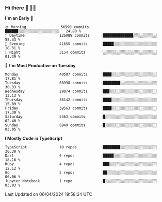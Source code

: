 ### Hi there 👋 🧑‍💻



<!--START_SECTION:waka-->
**I'm an Early 🐤** 

```text
🌞 Morning                56590 commits       ██████░░░░░░░░░░░░░░░░░░░   24.88 % 
🌆 Daytime                126088 commits      ██████████████░░░░░░░░░░░   55.43 % 
🌃 Evening                41655 commits       █████░░░░░░░░░░░░░░░░░░░░   18.31 % 
🌙 Night                  3154 commits        ░░░░░░░░░░░░░░░░░░░░░░░░░   01.39 % 
```
📅 **I'm Most Productive on Tuesday** 

```text
Monday                   40507 commits       ████░░░░░░░░░░░░░░░░░░░░░   17.81 % 
Tuesday                  68998 commits       ████████░░░░░░░░░░░░░░░░░   30.33 % 
Wednesday                29874 commits       ███░░░░░░░░░░░░░░░░░░░░░░   13.13 % 
Thursday                 36142 commits       ████░░░░░░░░░░░░░░░░░░░░░   15.89 % 
Friday                   39563 commits       ████░░░░░░░░░░░░░░░░░░░░░   17.39 % 
Saturday                 5463 commits        █░░░░░░░░░░░░░░░░░░░░░░░░   02.40 % 
Sunday                   6940 commits        █░░░░░░░░░░░░░░░░░░░░░░░░   03.05 % 
```


**I Mostly Code in TypeScript** 

```text
TypeScript               10 repos            ████████░░░░░░░░░░░░░░░░░   30.30 % 
Dart                     6 repos             █████░░░░░░░░░░░░░░░░░░░░   18.18 % 
Ruby                     4 repos             ███░░░░░░░░░░░░░░░░░░░░░░   12.12 % 
Go                       2 repos             ██░░░░░░░░░░░░░░░░░░░░░░░   06.06 % 
Jupyter Notebook         1 repo              █░░░░░░░░░░░░░░░░░░░░░░░░   03.03 % 
```




 Last Updated on 06/04/2024 19:58:34 UTC
<!--END_SECTION:waka-->



